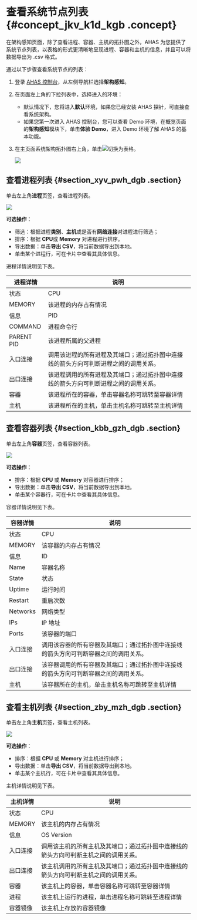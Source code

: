 # 查看系统节点列表 {#concept_jkv_k1d_kgb .concept}

在架构感知页面，除了查看进程、容器、主机的拓扑图之外，AHAS 为您提供了系统节点列表，以表格的形式更清晰地呈现进程、容器和主机的信息，并且可以将数据导出为 .csv 格式。

通过以下步骤查看系统节点的列表：

1.  登录 [AHAS 控制台](https://ahas.console.aliyun.com/)，从左侧导航栏选择****架构感知****。

2.  在页面左上角的下拉列表中，选择进入的环境：
    -   默认情况下，您将进入**默认**环境，如果您已经安装 AHAS 探针，可直接查看系统架构。
    -   如果您第一次进入 AHAS 控制台，您可以查看 Demo 环境，在概览页面的**架构感知**模块下，单击**体验 Demo**，进入 Demo 环境了解 AHAS 的基本功能。
3.  在主页面系统架构拓扑图右上角，单击![](https://aliware-images.oss-cn-hangzhou.aliyuncs.com/ahas/bt_table.png)切换为表格。

    ![](https://aliware-images.oss-cn-hangzhou.aliyuncs.com/ahas/sc_table.png)


## 查看进程列表 {#section_xyv_pwh_dgb .section}

单击左上角**进程**页签，查看进程列表。

![](https://aliware-images.oss-cn-hangzhou.aliyuncs.com/ahas/sc_table_process.png)

**可选操作**：

-   筛选：根据进程**类别**、**主机**或是否有**网络连接**对进程进行筛选；
-   排序：根据 **CPU**或 **Memory** 对进程进行排序。
-   导出数据：单击**导出 CSV**，将当前数据导出到本地。
-   单击某个进程行，可在卡片中查看其具体信息。

进程详情说明见下表。

|进程详情|说明|
|----|--|
|状态|CPU|该进程的 CPU 占有情况|
|MEMORY|该进程的内存占有情况|
|信息|PID|该进程的唯一标识符 Process ID|
|COMMAND|进程命令行|
|PARENT PID|该进程所属的父进程|
|入口连接|调用该进程的所有进程及其端口；通过拓扑图中连接线的箭头方向可判断进程之间的调用关系。|
|出口连接|该进程调用的所有进程及其端口；通过拓扑图中连接线的箭头方向可判断进程之间的调用关系。|
|容器|该进程所在的容器，单击容器名称可跳转至容器详情|
|主机|该进程所在的主机，单击主机名称可跳转至主机详情|

## 查看容器列表 {#section_kbb_gzh_dgb .section}

单击左上角**容器**页签，查看容器列表。

![](https://aliware-images.oss-cn-hangzhou.aliyuncs.com/ahas/sc_table_container.png)

**可选操作**：

-   排序：根据 **CPU** 或 **Memory** 对容器进行排序；
-   导出数据：单击**导出 CSV**，将当前数据导出到本地。
-   单击某个容器行，可在卡片中查看其具体信息。

容器详情说明见下表。

|容器详情|说明|
|----|--|
|状态|CPU|该容器的 CPU 占有情况|
|MEMORY|该容器的内存占有情况|
|信息|ID|该容器的唯一标识符|
|Name|容器名称|
|State|状态|
|Uptime|运行时间|
|Restart|重启次数|
|Networks|网络类型|
|IPs|IP 地址|
|Ports|该容器的端口|
|入口连接|调用该容器的所有容器及其端口；通过拓扑图中连接线的箭头方向可判断容器之间的调用关系。|
|出口连接|该容器调用的所有容器及其端口；通过拓扑图中连接线的箭头方向可判断容器之间的调用关系。|
|主机|该容器所在的主机，单击主机名称可跳转至主机详情|

## 查看主机列表 {#section_zby_mzh_dgb .section}

单击左上角**主机**页签，查看主机列表。

![](https://aliware-images.oss-cn-hangzhou.aliyuncs.com/ahas/sc_table_host.png)

**可选操作**：

-   排序：根据 **CPU** 或 **Memory** 对主机进行排序；
-   导出数据：单击**导出 CSV**，将当前数据导出到本地。
-   单击某个主机行，可在卡片中查看其具体信息。

主机详情说明见下表。

|主机详情|说明|
|----|--|
|状态|CPU|该主机的 CPU 占有情况|
|MEMORY|该主机的内存占有情况|
|信息|OS Version|该主机的操作系统与版本|
|入口连接|调用该主机的所有主机及其端口；通过拓扑图中连接线的箭头方向可判断主机之间的调用关系。|
|出口连接|该主机调用的所有主机及其端口；通过拓扑图中连接线的箭头方向可判断主机之间的调用关系。|
|容器|该主机上的容器，单击容器名称可跳转至容器详情|
|进程|该主机上运行的进程，单击进程名称可跳转至进程详情|
|容器镜像|该主机上存放的容器镜像|


